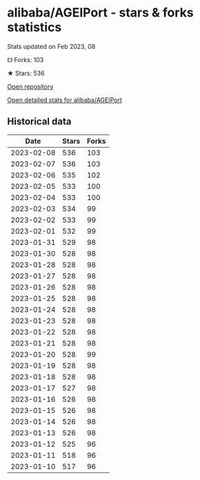 # alibaba/AGEIPort - stars & forks statistics

Stats updated on Feb 2023, 08

☋ Forks: 103

★ Stars: 536

[Open repository](https://github.com/alibaba/AGEIPort)

[Open detailed stats for alibaba/AGEIPort](https://reviewgithub.com/rep/alibaba/AGEIPort)

## Historical data
| Date | Stars | Forks |
|------|-------|-------|
| 2023-02-08 | 536 | 103 | 
| 2023-02-07 | 536 | 103 | 
| 2023-02-06 | 535 | 102 | 
| 2023-02-05 | 533 | 100 | 
| 2023-02-04 | 533 | 100 | 
| 2023-02-03 | 534 | 99 | 
| 2023-02-02 | 533 | 99 | 
| 2023-02-01 | 532 | 99 | 
| 2023-01-31 | 529 | 98 | 
| 2023-01-30 | 528 | 98 | 
| 2023-01-28 | 528 | 98 | 
| 2023-01-27 | 528 | 98 | 
| 2023-01-26 | 528 | 98 | 
| 2023-01-25 | 528 | 98 | 
| 2023-01-24 | 528 | 98 | 
| 2023-01-23 | 528 | 98 | 
| 2023-01-22 | 528 | 98 | 
| 2023-01-21 | 528 | 98 | 
| 2023-01-20 | 528 | 99 | 
| 2023-01-19 | 528 | 98 | 
| 2023-01-18 | 528 | 98 | 
| 2023-01-17 | 527 | 98 | 
| 2023-01-16 | 526 | 98 | 
| 2023-01-15 | 526 | 98 | 
| 2023-01-14 | 526 | 98 | 
| 2023-01-13 | 526 | 98 | 
| 2023-01-12 | 525 | 96 | 
| 2023-01-11 | 518 | 96 | 
| 2023-01-10 | 517 | 96 | 

